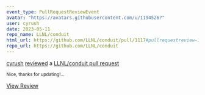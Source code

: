 ```yaml
---
event_type: PullRequestReviewEvent
avatar: "https://avatars.githubusercontent.com/u/1194526?"
user: cyrush
date: 2023-05-11
repo_name: LLNL/conduit
html_url: https://github.com/LLNL/conduit/pull/1117#pullrequestreview-1423474319
repo_url: https://github.com/LLNL/conduit
---
```


<a href='https://github.com/cyrush' target='_blank'>cyrush</a> <a href='https://github.com/LLNL/conduit/pull/1117#pullrequestreview-1423474319' target='_blank'>reviewed</a> a <a href='https://github.com/LLNL/conduit/pull/1117' target='_blank'>LLNL/conduit pull request</a>

<small>Nice, thanks for updating!...</small>

<a href='https://github.com/LLNL/conduit/pull/1117#pullrequestreview-1423474319' target='_blank'>View Review</a>